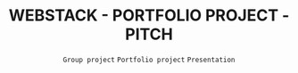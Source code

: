 <h1 align="center"><b>WEBSTACK - PORTFOLIO PROJECT - PITCH</b></h1>
<div align="center"><code>Group project</code> <code>Portfolio project</code> <code>Presentation</code></div>

<!-- <br>
<hr>
<h3><a href=>Notes</a></h3>
<hr> -->

